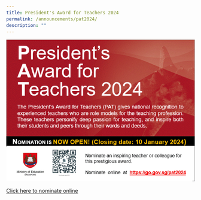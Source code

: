 ```yaml
---
title: President's Award for Teachers 2024
permalink: /announcements/pat2024/
description: ""
---
```

![](/images/pat%202024%20website%20publicity%20image.gif)

[Click here to nominate online](https://form.gov.sg/650a5bfd07ce8a0011c0133c)